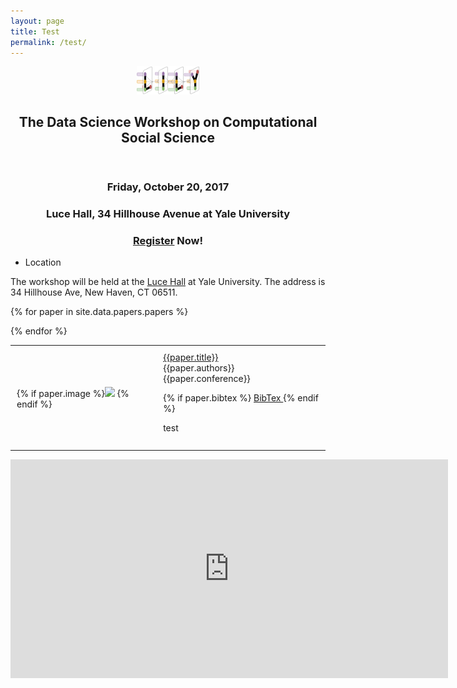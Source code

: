 ```yaml
---
layout: page
title: Test
permalink: /test/
---
```


<center><a href="https://yale-lily.github.io/"><img src="/lily-logo.png" alt="test image" width="20%" height="20%"></a></center>
 <header class="post-header">
    <h2 class="post-title">The Data Science Workshop on Computational Social Science</h2>
  </header> 



<h3 align="center">Friday, October 20, 2017</h3>
<h3 align="center">Luce Hall, 34 Hillhouse Avenue at Yale University</h3>
<h3 align="center"><a href="https://docs.google.com/forms/d/e/1FAIpQLSdXxc3x7TMrKzJq_2Ufc5mMpyiLBjd8JHLJayRFtHSdE2twSA/viewform">Register</a> Now!</h3>

- Location

The workshop will be held at the [Luce Hall](http://conferencesandevents.yale.edu/campus/venues/luce-hall) at Yale University. The address is 34 Hillhouse Ave, New Haven, CT 06511.

<table>
{% for paper in site.data.papers.papers %}


  <tr><td style="padding:10px">
{% if paper.image %}<img width="250px" src="{{paper.image}}"> {% endif %}
</td><td style="padding:10px">
<a class="paper" href="{{paper.pdf}}">
{{paper.title}}
</a><br>
{{paper.authors}}<br>
{{paper.conference}} <br>

{% if paper.bibtex %}
<a class="btn btn-labeled btn-primary" href="#mycollapse2" data-toggle="collapse"> BibTex </a> {% endif %} 
<div style="max-width:400px" id="mycollapse2" class="collapse">
test
</div>
<br>

</td></tr>

{% endfor %}
</table>

<iframe width="700" height="350" frameborder="0" scrolling="no" marginheight="0" marginwidth="0" src="https://www.google.com/maps/embed/v1/place?q=place_id:ChIJTxEsvLfZ54kRSmWXc78lmh0&key=AIzaSyC9I1jdJUkkDqPm8OXQlzPQcsVLM5juJkg" allowfullscreen></iframe>
